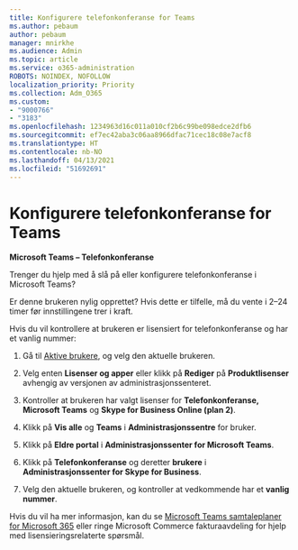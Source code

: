 ```yaml
---
title: Konfigurere telefonkonferanse for Teams
ms.author: pebaum
author: pebaum
manager: mnirkhe
ms.audience: Admin
ms.topic: article
ms.service: o365-administration
ROBOTS: NOINDEX, NOFOLLOW
localization_priority: Priority
ms.collection: Adm_O365
ms.custom:
- "9000766"
- "3183"
ms.openlocfilehash: 1234963d16c011a010cf2b6c99be098edce2dfb6
ms.sourcegitcommit: ef7ec42aba3c06aa8966dfac71cec18c08e7acf8
ms.translationtype: HT
ms.contentlocale: nb-NO
ms.lasthandoff: 04/13/2021
ms.locfileid: "51692691"
---
```

# <a name="setup-audio-conferencing-for-teams"></a>Konfigurere telefonkonferanse for Teams

**Microsoft Teams – Telefonkonferanse**

Trenger du hjelp med å slå på eller konfigurere telefonkonferanse i Microsoft Teams?

Er denne brukeren nylig opprettet?  Hvis dette er tilfelle, må du vente i 2–24 timer før innstillingene trer i kraft.

Hvis du vil kontrollere at brukeren er lisensiert for telefonkonferanse og har et vanlig nummer:

1. Gå til [Aktive brukere](https://admin.microsoft.com/Adminportal/Home?source=applauncher#/users), og velg den aktuelle brukeren.

2. Velg enten **Lisenser og apper** eller klikk på **Rediger** på **Produktlisenser** avhengig av versjonen av administrasjonssenteret.

3. Kontroller at brukeren har valgt lisenser for **Telefonkonferanse, Microsoft Teams** og **Skype for Business Online (plan 2)**.

4. Klikk på **Vis alle** og **Teams** i **Administrasjonssentre** for bruker.

5. Klikk på **Eldre portal** i **Administrasjonssenter for Microsoft Teams**.

6. Klikk på **Telefonkonferanse** og deretter **brukere** i **Administrasjonssenter for Skype for Business**.

7. Velg den aktuelle brukeren, og kontroller at vedkommende har et **vanlig nummer**.

Hvis du vil ha mer informasjon, kan du se [Microsoft Teams samtaleplaner for Microsoft 365](https://docs.microsoft.com/microsoftteams/calling-plans-for-office-365) eller ringe Microsoft Commerce fakturaavdeling for hjelp med lisensieringsrelaterte spørsmål.
